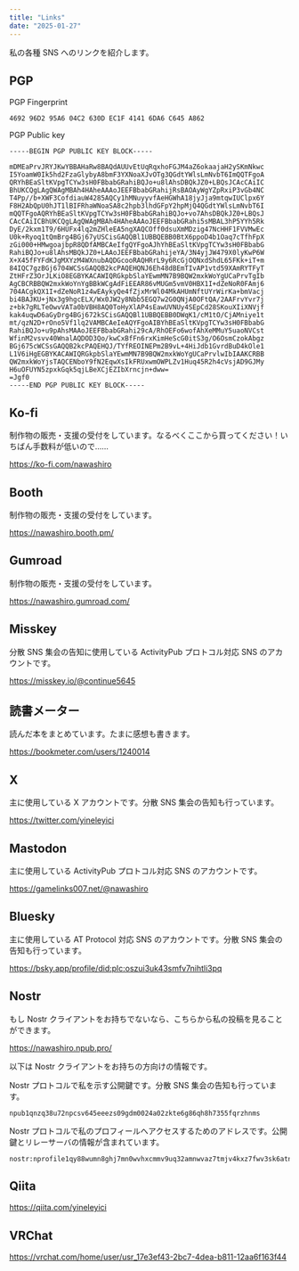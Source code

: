 ```yaml
---
title: "Links"
date: "2025-01-27"
---
```


私の各種 SNS へのリンクを紹介します。

## PGP

PGP Fingerprint

```
4692 96D2 95A6 04C2 630D EC1F 4141 6DA6 C645 A862
```

PGP Public key

```
-----BEGIN PGP PUBLIC KEY BLOCK-----

mDMEaPrvJRYJKwYBBAHaRw8BAQdAUUvEtUqRqxhoFGJM4aZ6okaajaH2ySKmNkwc
I5YoamW0Ik5hd2FzaGlybyA8bmF3YXNoaXJvOTg3QGdtYWlsLmNvbT6ImQQTFgoA
QRYhBEaSltKVpgTCYw3sH0FBbabGRahiBQJo+u8lAhsDBQkJZ0+LBQsJCAcCAiIC
BhUKCQgLAgQWAgMBAh4HAheAAAoJEEFBbabGRahijRsBAOAyWgYZpRxiP3vGb4NC
T4Pp//b+XWF3CofdiauW4285AQCy1hMNuyyvfAeHGWhA18jyJja9mtqwIUClpx6Y
F8H2AbQpU0hJT1lBIFRhaWNoaSA8c2hpb3lhdGFpY2hpMjQ4QGdtYWlsLmNvbT6I
mQQTFgoAQRYhBEaSltKVpgTCYw3sH0FBbabGRahiBQJo+vo7AhsDBQkJZ0+LBQsJ
CAcCAiICBhUKCQgLAgQWAgMBAh4HAheAAAoJEEFBbabGRahi5sMBAL3hP5YYh5Rk
DyE/2kxm1T9/6HUFx4lq2mZHleEA5ngXAQCOff0dsuXmMDzig47NcHHF1FVVMwEc
U0k+Ryoq1tQmBrg4BGj67yUSCisGAQQBl1UBBQEBB0BtX6ppoD4b1Oaq7cTfhFpX
zGi000+HMwgoajbpR8QDfAMBCAeIfgQYFgoAJhYhBEaSltKVpgTCYw3sH0FBbabG
RahiBQJo+u8lAhsMBQkJZ0+LAAoJEEFBbabGRahijeYA/3N4yjJW479X0lyKwP6W
X+X45fFYFdKJgMXYzM4WXnubAQDGcooRAQHRrL9y6RcGjOQNxdShdL65FKk+iT+m
84IQC7gzBGj6704WCSsGAQQB2kcPAQEHQNJ6Eh48dBEmTIvAP1vtd59XAmRYTFyT
ZtHFrZ3OrJLKiO8EGBYKACAWIQRGkpbSlaYEwmMN7B9BQW2mxkWoYgUCaPrvTgIb
AgCBCRBBQW2mxkWoYnYgBBkWCgAdFiEEAR86vMUGm5vmV0HBX1I+dZeNoR0FAmj6
704ACgkQX1I+dZeNoR1z4wEAykyQe4fZjxMrWl04MkAHUmNftUYrWirKa+bmVacj
bi4BAJKU+jNx3g9hgcELX/Wx0JW2y8Nbb5EGQ7w2G0QNjA0OFtQA/2AAFrvYvr7j
z+bk7gRLTeOwvVATa0bVBH8AQ0ToHyXlAP4sEawUVNUy4SEpCd28SKouXIiXNVjf
kak4uqwD6aGyDrg4BGj672kSCisGAQQBl1UBBQEBB0DWqK1/cM1tO/CjAMniye1t
mt/qzN2D+rOno5Vf1lq2VAMBCAeIeAQYFgoAIBYhBEaSltKVpgTCYw3sH0FBbabG
RahiBQJo+u9pAhsMAAoJEEFBbabGRahi29cA/RhOEFo6wofAhXeMMuY5uaoNVCst
WfinM2vsvv40WnalAQDOD3Qo/kwCxBfFn6rxKimHeScG0itS3g/O6OsmCzokAbgz
BGj675cWCSsGAQQB2kcPAQEHQJ/TYfREOINEPm2B9vL+4HiJdb1GvrdBuD4kOle1
L1V6iHgEGBYKACAWIQRGkpbSlaYEwmMN7B9BQW2mxkWoYgUCaPrvlwIbIAAKCRBB
QW2mxkWoYjsTAQCENboY9fN2EqwXsIkFRUxwmOWPLZv1Huq45R2h4cVsjAD9GJMy
H6uOFUYN5zpxkGqk5qjLBeXCjEZIbXrncjn+dww=
=Jgf0
-----END PGP PUBLIC KEY BLOCK-----
```

## Ko-fi

制作物の販売・支援の受付をしています。なるべくここから買ってください！いちばん手数料が低いので……

https://ko-fi.com/nawashiro

## Booth

制作物の販売・支援の受付をしています。

https://nawashiro.booth.pm/

## Gumroad

制作物の販売・支援の受付をしています。

https://nawashiro.gumroad.com/

## Misskey

分散 SNS 集会の告知に使用している ActivityPub プロトコル対応 SNS のアカウントです。

https://misskey.io/@continue5645

## 読書メーター

読んだ本をまとめています。たまに感想も書きます。

https://bookmeter.com/users/1240014

## X

主に使用している X アカウントです。分散 SNS 集会の告知も行っています。

https://twitter.com/yineleyici

## Mastodon

主に使用している ActivityPub プロトコル対応 SNS のアカウントです。

https://gamelinks007.net/@nawashiro

## Bluesky

主に使用している AT Protocol 対応 SNS のアカウントです。分散 SNS 集会の告知も行っています。

https://bsky.app/profile/did:plc:oszui3uk43smfv7nihtli3pq

## Nostr

もし Nostr クライアントをお持ちでないなら、こちらから私の投稿を見ることができます。

https://nawashiro.npub.pro/

以下は Nostr クライアントをお持ちの方向けの情報です。

Nostr プロトコルで私を示す公開鍵です。分散 SNS 集会の告知も行っています。

```
npub1qnzq38u72npcsv645eeezs09gdm0024a02zkte6g86qh8h7355fqrzhnms
```

Nostr プロトコルで私のプロフィールへアクセスするためのアドレスです。公開鍵とリレーサーバの情報が含まれています。

```
nostr:nprofile1qy88wumn8ghj7mn0wvhxcmmv9uq32amnwvaz7tmjv4kxz7fwv3sk6atn9e5k7tcpramhxue69uhkummnw3ez6un9d3shjtnwda4k7arpwfhjucm0d5hszxthwden5te0dehhxarj9enx2erfwejhyum99e48qtcppemhxue69uhhjctzw5hx6ef0qyshwumn8ghj7un9d3shjtt2wqhxummnw3ezuamfwfjkgmn9wshx5up0qyv8wumn8ghj7mn0wd68ytngdak8jcn9vyhxxmmd9uqzqpxypz0eu4xr3qe4tfnnj9q72smk774t6759vhn5s05pw00arfgju8fxry
```

## Qiita

https://qiita.com/yineleyici

## VRChat

https://vrchat.com/home/user/usr_17e3ef43-2bc7-4dea-b811-12aa6f163f44
